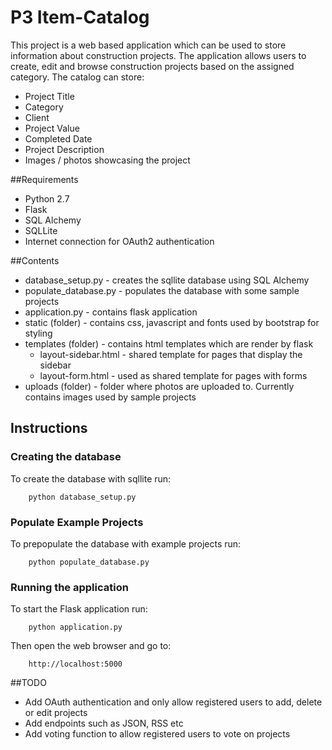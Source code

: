 # P3 Item-Catalog
This project is a web based application which can be used to store information about construction projects. The application allows users to create, edit and browse construction projects based on the assigned category. The catalog can store:

- Project Title
- Category
- Client
- Project Value
- Completed Date
- Project Description
- Images / photos showcasing the project

##Requirements
- Python 2.7
- Flask
- SQL Alchemy
- SQLLite
- Internet connection for OAuth2 authentication

##Contents
- database_setup.py - creates the sqllite database using SQL Alchemy
- populate_database.py - populates the database with some sample projects
- application.py - contains flask application
- static (folder) - contains css, javascript and fonts used by bootstrap for styling
- templates (folder) - contains html templates which are render by flask
    - layout-sidebar.html - shared template for pages that display the sidebar
    - layout-form.html - used as shared template for pages with forms
- uploads (folder) - folder where photos are uploaded to. Currently contains images used by sample projects

## Instructions
### Creating the database
To create the database with sqllite run:

        python database_setup.py

### Populate Example Projects
To prepopulate the database with example projects run:

        python populate_database.py

### Running the application
To start the Flask application run:

        python application.py

Then open the web browser and go to:
        
        http://localhost:5000

##TODO
- Add OAuth authentication and only allow registered users to add, delete or edit projects
- Add endpoints such as JSON, RSS etc
- Add voting function to allow registered users to vote on projects